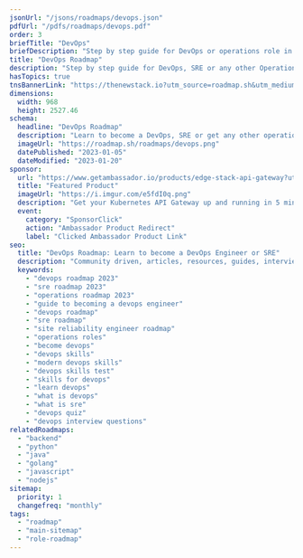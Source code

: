```yaml
---
jsonUrl: "/jsons/roadmaps/devops.json"
pdfUrl: "/pdfs/roadmaps/devops.pdf"
order: 3
briefTitle: "DevOps"
briefDescription: "Step by step guide for DevOps or operations role in 2023"
title: "DevOps Roadmap"
description: "Step by step guide for DevOps, SRE or any other Operations Role in 2023"
hasTopics: true
tnsBannerLink: "https://thenewstack.io?utm_source=roadmap.sh&utm_medium=Referral&utm_campaign=Alert"
dimensions:
  width: 968
  height: 2527.46
schema:
  headline: "DevOps Roadmap"
  description: "Learn to become a DevOps, SRE or get any other operations role with this interactive step by step guide in 2023. We also have resources and short descriptions attached to the roadmap items so you can get everything you want to learn in one place."
  imageUrl: "https://roadmap.sh/roadmaps/devops.png"
  datePublished: "2023-01-05"
  dateModified: "2023-01-20"
sponsor:
  url: "https://www.getambassador.io/products/edge-stack-api-gateway?utm_source=roadmap-sh&utm_medium=edge-stack-page&utm_campaign=new-account"
  title: "Featured Product"
  imageUrl: "https://i.imgur.com/e5fdI0q.png"
  description: "Get your Kubernetes API Gateway up and running in 5 minutes with Ambassador Edge Stack!"
  event:
    category: "SponsorClick"
    action: "Ambassador Product Redirect"
    label: "Clicked Ambassador Product Link"
seo:
  title: "DevOps Roadmap: Learn to become a DevOps Engineer or SRE"
  description: "Community driven, articles, resources, guides, interview questions, quizzes for DevOps. Learn to become a modern DevOps engineer by following the steps, skills, resources and guides listed in this roadmap."
  keywords:
    - "devops roadmap 2023"
    - "sre roadmap 2023"
    - "operations roadmap 2023"
    - "guide to becoming a devops engineer"
    - "devops roadmap"
    - "sre roadmap"
    - "site reliability engineer roadmap"
    - "operations roles"
    - "become devops"
    - "devops skills"
    - "modern devops skills"
    - "devops skills test"
    - "skills for devops"
    - "learn devops"
    - "what is devops"
    - "what is sre"
    - "devops quiz"
    - "devops interview questions"
relatedRoadmaps:
  - "backend"
  - "python"
  - "java"
  - "golang"
  - "javascript"
  - "nodejs"
sitemap:
  priority: 1
  changefreq: "monthly"
tags:
  - "roadmap"
  - "main-sitemap"
  - "role-roadmap"
---
```


